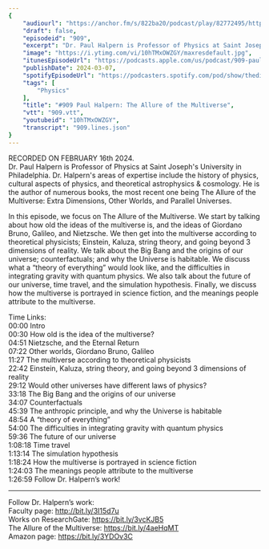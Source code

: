 ```yaml
---
{
	"audiourl": "https://anchor.fm/s/822ba20/podcast/play/82772495/https%3A%2F%2Fd3ctxlq1ktw2nl.cloudfront.net%2Fstaging%2F2024-1-16%2F14bbe531-9a47-bcd5-68ee-ed1646aff11d.m4a",
	"draft": false,
	"episodeid": "909",
	"excerpt": "Dr. Paul Halpern is Professor of Physics at Saint Joseph's University in Philadelphia. Dr. Halpern's areas of expertise include the history of physics, cultural aspects of physics, and theoretical astrophysics & cosmology. He is the author of numerous books, the most recent one being The Allure of the Multiverse: Extra Dimensions, Other Worlds, and Parallel Universes.",
	"image": "https://i.ytimg.com/vi/10hTMxOWZGY/maxresdefault.jpg",
	"itunesEpisodeUrl": "https://podcasts.apple.com/us/podcast/909-paul-halpern-the-allure-of-the-multiverse/id1451347236?i=1000648391958&uo=4",
	"publishDate": 2024-03-07,
	"spotifyEpisodeUrl": "https://podcasters.spotify.com/pod/show/thedissenter/episodes/909-Paul-Halpern-The-Allure-of-the-Multiverse-e2fsh2f",
	"tags": [
		"Physics"
	],
	"title": "#909 Paul Halpern: The Allure of the Multiverse",
	"vtt": "909.vtt",
	"youtubeid": "10hTMxOWZGY",
	"transcript": "909.lines.json"
}
---
```

RECORDED ON FEBRUARY 16th 2024.  
Dr. Paul Halpern is Professor of Physics at Saint Joseph's University in Philadelphia. Dr. Halpern's areas of expertise include the history of physics, cultural aspects of physics, and theoretical astrophysics & cosmology. He is the author of numerous books, the most recent one being The Allure of the Multiverse: Extra Dimensions, Other Worlds, and Parallel Universes.

In this episode, we focus on The Allure of the Multiverse. We start by talking about how old the ideas of the multiverse is, and the ideas of Giordano Bruno, Galileo, and Nietzsche. We then get into the multiverse according to theoretical physicists; Einstein, Kaluza, string theory, and going beyond 3 dimensions of reality. We talk about the Big Bang and the origins of our universe; counterfactuals; and why the Universe is habitable. We discuss what a “theory of everything” would look like, and the difficulties in integrating gravity with quantum physics. We also talk about the future of our universe, time travel, and the simulation hypothesis. Finally, we discuss how the multiverse is portrayed in science fiction, and the meanings people attribute to the multiverse.

Time Links:  
<time>00:00</time> Intro  
<time>00:30</time> How old is the idea of the multiverse?  
<time>04:51</time> Nietzsche, and the Eternal Return  
<time>07:22</time> Other worlds, Giordano Bruno, Galileo  
<time>11:27</time> The multiverse according to theoretical physicists  
<time>22:42</time> Einstein, Kaluza, string theory, and going beyond 3 dimensions of reality  
<time>29:12</time> Would other universes have different laws of physics?  
<time>33:18</time> The Big Bang and the origins of our universe  
<time>34:07</time> Counterfactuals  
<time>45:39</time> The anthropic principle, and why the Universe is habitable  
<time>48:54</time> A “theory of everything”  
<time>54:00</time> The difficulties in integrating gravity with quantum physics  
<time>59:36</time> The future of our universe  
<time>1:08:18</time> Time travel  
<time>1:13:14</time> The simulation hypothesis  
<time>1:18:24</time> How the multiverse is portrayed in science fiction  
<time>1:24:03</time> The meanings people attribute to the multiverse  
<time>1:26:59</time> Follow Dr. Halpern’s work!

---

Follow Dr. Halpern’s work:  
Faculty page: http://bit.ly/3I15d7u  
Works on ResearchGate: https://bit.ly/3vcKJB5  
The Allure of the Multiverse: https://bit.ly/4aeHqMT  
Amazon page: https://bit.ly/3YDOv3C
